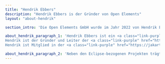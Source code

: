 ```yaml
---
title: "Hendrik Ebbers"
description: "Hendrik Ebbers is der Gründer von Open Elements"
layout: "about-hendrik"

section_intro: 'Die Open Elements GmbH wurde im Jahr 2022 von Hendrik Ebbers gegründet, um ein Unternehmen zu schaffen, das Open Source und die gemeinschaftliche Zusammenarbeit in einem Java-Ökosystem in seinen Fokus nimmt und stärkt.'

about_hendrik_paragraph_1: 'Hendrik Ebbers ist ein <a class="link-purple" href="https://javachampions.org" target="_blank">Java Champion</a>, ein Mitglied von <a class="link-purple" href="https://www.jcp.org/en/home/index" target="_blank">JSR Expertengruppen</a> und ein JavaOne-Rockstar. Erreicht hat er das alles durch sein Vertrauen in Open Source und Communities. 
Hendrik ist der Gründer und Leiter der <a class="link-purple" href="https://www.meetup.com/jug-dortmund/" target="_blank">Java User Group Dortmund</a> und hält weltweit Vorträge und Präsentationen auf Konferenzen und in ausgewählten User Groups.
Hendrik ist Mitglied in der <a class="link-purple" href="https://jakarta.ee/" target="_blank">JakartaEE Working Group (WG)</a> und der <a class="link-purple" href="https://adoptium.net/" target="_blank">Adoptium WG</a>. Darüber hinaus ist Hendrik Ebbers Mitglied des <a class="link-purple" href="https://www.eclipse.org/org/foundation/directors.php" target="_blank">Board of Directors (Aufsichtsrat)</a> der Eclipse Foundation.'

about_hendrik_paragraph_2: 'Neben den Eclipse-bezogenen Projekten trägt Hendrik auch zu anderen Open Source Software (OSS) bei. Zum Beispiel ist er ein Core Committer des <a class="link-purple" href="https://hedera.com/" target="_blank">Hedera Hashgraph</a>, dem einzigen in Java geschriebenen Open Source Public Ledger. Er unterstützt Hedera und <a class="link-purple" href="https://swirldslabs.com/" target="_blank">Swirlds Labs</a> bei der Entwicklung sicherer, schneller und zuverlässiger Komponenten unter Verwendung von Open-Source-Standards und bekannten Workflows.'
---
```

